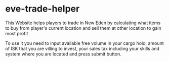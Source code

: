 # eve-trade-helper

This Website helps players to trade in New Eden by calculating what items to buy from player's current location and sell them at other location to gain most profit

To use it you need to input available free volume in your cargo hold, amount of ISK that you are villing to invest, your sales tax including your skills and system where you are located and press submit button.
